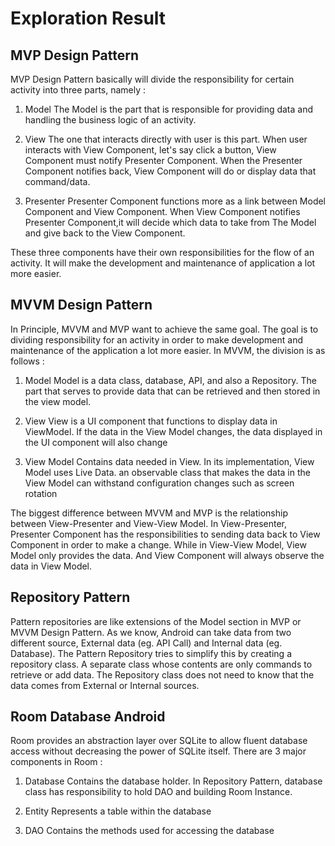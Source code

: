 # Exploration Result

## MVP Design Pattern
MVP Design Pattern basically will divide the responsibility for certain activity into three parts, namely : 

1. Model 
The Model is the part that is responsible for providing data and handling the business logic of an activity.

2. View
The one that interacts directly with user is this part. When user interacts with View Component, let's say click a button, View Component must notify Presenter Component. When the Presenter Component notifies back, View Component will do or display data that command/data.

3. Presenter
Presenter Component functions more as a link between Model Component and View Component. When View Component notifies Presenter Component,it will decide which data to take from The Model and give back to the View Component.

These three components have their own responsibilities for the flow of an activity. It will make the development and maintenance of application a lot more easier.

## MVVM Design Pattern
In Principle, MVVM and MVP want to achieve the same goal. The goal is to dividing responsibility for an activity in order to make development and maintenance of the application a lot more easier. In MVVM, the division is as follows :

1. Model
Model is a data class, database, API, and also a Repository. The part that serves to provide data that can be retrieved and then stored in the view model.

2. View
View is a UI component that functions to display data in ViewModel. If the data in the View Model changes, the data displayed in the UI component will also change

3. View Model
Contains data needed in View. In its implementation, View Model uses Live Data. an observable class that makes the data in the View Model can withstand configuration changes such as screen rotation

The biggest difference between MVVM and MVP is the relationship between View-Presenter and View-View Model. In View-Presenter, Presenter Component has the responsibilities to sending data back to View Component in order to make a change. While in View-View Model, View Model only provides the data. And View Component will always observe the data in View Model. 

## Repository Pattern
Pattern repositories are like extensions of the Model section in MVP or MVVM Design Pattern. As we know, Android can take data from two different source, External data (eg. API Call) and Internal data (eg. Database). The Pattern Repository tries to simplify this by creating a repository class. A separate class whose contents are only commands to retrieve or add data. The Repository class does not need to know that the data comes from External or Internal sources.

## Room Database Android
Room provides an abstraction layer over SQLite to allow fluent database access without decreasing the power of SQLite itself. There are 3 major components in Room :

1. Database 
Contains the database holder. In Repository Pattern, database class has responsibility to hold DAO and building Room Instance.

2. Entity
Represents a table within the database

3. DAO 
Contains the methods used for accessing the database
